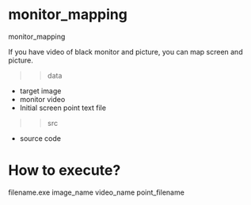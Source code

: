 # monitor_mapping
monitor_mapping

If you have video of black monitor and picture, you can map screen and picture.

>> data
 - target image
 - monitor video
 - Initial screen point text file
 
>> src
 - source code
 
# How to execute?
filename.exe image_name video_name point_filename
